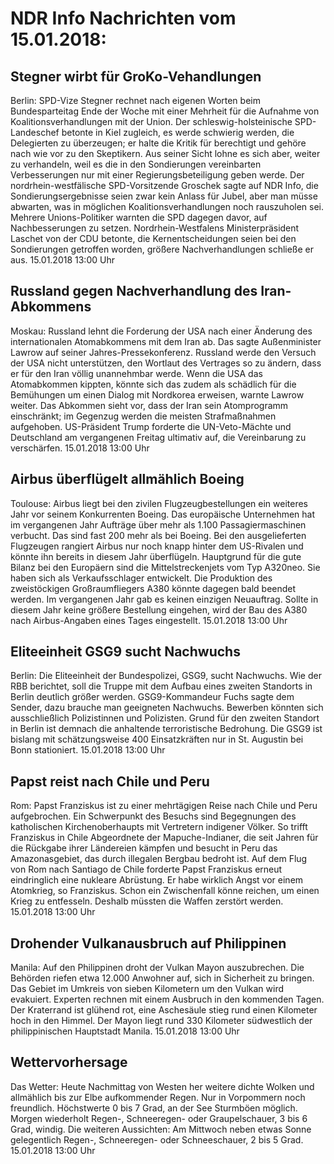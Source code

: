 # NDR Info Nachrichten vom 15.01.2018:


## Stegner wirbt für GroKo-Vehandlungen
Berlin:    		SPD-Vize Stegner rechnet nach eigenen Worten beim Bundesparteitag Ende der Woche mit einer Mehrheit für die Aufnahme von Koalitionsverhandlungen mit der Union. Der schleswig-holsteinische SPD-Landeschef betonte in Kiel zugleich, es werde schwierig werden, die Delegierten zu überzeugen; er halte die Kritik für berechtigt und gehöre nach wie vor zu den Skeptikern. Aus seiner Sicht lohne es sich aber, weiter zu verhandeln, weil es die in den Sondierungen vereinbarten Verbesserungen nur mit einer Regierungsbeteiligung geben werde. Der nordrhein-westfälische SPD-Vorsitzende Groschek sagte auf NDR Info, die Sondierungsergebnisse seien zwar kein Anlass für Jubel, aber man müsse abwarten, was in möglichen Koalitionsverhandlungen noch rauszuholen sei. Mehrere Unions-Politiker warnten die SPD dagegen davor, auf Nachbesserungen zu setzen. Nordrhein-Westfalens Ministerpräsident Laschet von der CDU betonte, die Kernentscheidungen seien bei den Sondierungen getroffen worden, größere Nachverhandlungen schließe er aus. 15.01.2018 13:00 Uhr 

## Russland gegen Nachverhandlung des Iran-Abkommens
Moskau: Russland lehnt die Forderung der USA nach einer Änderung des internationalen Atomabkommens mit dem Iran ab. Das sagte Außenminister Lawrow auf seiner Jahres-Pressekonferenz. Russland werde den Versuch der USA nicht unterstützen, den Wortlaut des Vertrages so zu ändern, dass er für den Iran völlig unannehmbar werde. Wenn die USA das Atomabkommen kippten, könnte sich das zudem als schädlich für die Bemühungen um einen Dialog mit Nordkorea erweisen, warnte Lawrow weiter. Das Abkommen sieht vor, dass der Iran sein Atomprogramm einschränkt; im Gegenzug werden die meisten Strafmaßnahmen aufgehoben. US-Präsident Trump forderte die UN-Veto-Mächte und Deutschland am vergangenen Freitag ultimativ auf, die Vereinbarung zu verschärfen. 15.01.2018 13:00 Uhr 

## Airbus überflügelt allmählich Boeing
Toulouse:	Airbus liegt bei den zivilen Flugzeugbestellungen ein weiteres Jahr vor seinem Konkurrenten Boeing. Das europäische Unternehmen hat im vergangenen Jahr Aufträge über mehr als 1.100 Passagiermaschinen verbucht. Das sind fast 200 mehr als bei Boeing. Bei den ausgelieferten Flugzeugen rangiert Airbus nur noch knapp hinter dem US-Rivalen und könnte ihn bereits in diesem Jahr überflügeln. Hauptgrund für die gute Bilanz bei den Europäern sind die Mittelstreckenjets vom Typ A320neo. Sie haben sich als Verkaufsschlager entwickelt. Die Produktion des zweistöckigen Großraumfliegers A380 könnte dagegen bald beendet werden. Im vergangenen Jahr gab es keinen einzigen Neuauftrag. Sollte in diesem Jahr keine größere Bestellung eingehen, wird der Bau des A380 nach Airbus-Angaben eines Tages eingestellt. 15.01.2018 13:00 Uhr 

## Eliteeinheit GSG9 sucht Nachwuchs
Berlin: Die Eliteeinheit der Bundespolizei, GSG9, sucht Nachwuchs. Wie der RBB berichtet, soll die Truppe mit dem Aufbau eines zweiten Standorts in Berlin deutlich größer werden. GSG9-Kommandeur Fuchs sagte dem Sender, dazu brauche man geeigneten Nachwuchs. Bewerben könnten sich ausschließlich Polizistinnen und Polizisten. Grund für den zweiten Standort in Berlin ist demnach die anhaltende terroristische Bedrohung. Die GSG9 ist bislang mit schätzungsweise 400 Einsatzkräften nur in St. Augustin bei Bonn stationiert. 15.01.2018 13:00 Uhr 

## Papst reist nach Chile und Peru
Rom:		Papst Franziskus ist zu einer mehrtägigen Reise nach Chile und Peru aufgebrochen. Ein Schwerpunkt des Besuchs sind Begegnungen des katholischen Kirchenoberhaupts mit Vertretern indigener Völker. So trifft Franziskus in Chile Abgeordnete der Mapuche-Indianer, die seit Jahren für die Rückgabe ihrer Ländereien kämpfen und besucht in Peru das Amazonasgebiet, das durch illegalen Bergbau bedroht ist. Auf dem Flug von Rom nach Santiago de Chile forderte Papst Franziskus erneut eindringlich eine nukleare Abrüstung. Er habe wirklich Angst vor einem Atomkrieg, so Franziskus. Schon ein Zwischenfall könne reichen, um einen Krieg zu entfesseln. Deshalb müssten die Waffen zerstört werden. 15.01.2018 13:00 Uhr 

## Drohender Vulkanausbruch auf Philippinen
Manila: Auf den Philippinen droht der Vulkan Mayon auszubrechen. Die Behörden riefen etwa 12.000 Anwohner auf, sich in Sicherheit zu bringen. Das Gebiet im Umkreis von sieben Kilometern um den Vulkan wird evakuiert. Experten rechnen mit einem Ausbruch in den kommenden  Tagen. Der Kraterrand ist glühend rot, eine Aschesäule stieg rund einen Kilometer hoch in den Himmel. Der Mayon liegt rund 330 Kilometer südwestlich der philippinischen Hauptstadt Manila. 15.01.2018 13:00 Uhr 

## Wettervorhersage
Das Wetter: Heute Nachmittag von Westen her weitere dichte Wolken und allmählich bis zur Elbe aufkommender Regen. Nur in Vorpommern noch freundlich. Höchstwerte 0 bis 7 Grad, an der See Sturmböen möglich. Morgen wiederholt Regen-, Schneeregen- oder Graupelschauer, 3 bis 6 Grad, windig. Die weiteren Aussichten: Am Mittwoch neben etwas Sonne gelegentlich Regen-, Schneeregen- oder Schneeschauer, 2 bis 5 Grad. 15.01.2018 13:00 Uhr 
